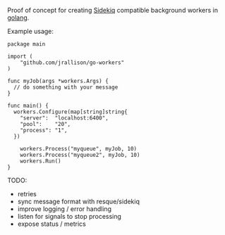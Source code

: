 Proof of concept for creating [Sidekiq](http://sidekiq.org/) compatible
background workers in [golang](http://golang.org/).

Example usage:

    package main
    
    import (
    	"github.com/jrallison/go-workers"
    )
    
    func myJob(args *workers.Args) {
      // do something with your message
    }
    
    func main() {
      workers.Configure(map[string]string{
        "server":  "localhost:6400",
        "pool":    "20",
        "process": "1",
      })

    	workers.Process("myqueue", myJob, 10)
    	workers.Process("myqueue2", myJob, 10)
    	workers.Run()
    }


TODO:

* retries
* sync message format with resque/sidekiq
* improve logging / error handling
* listen for signals to stop processing
* expose status / metrics
